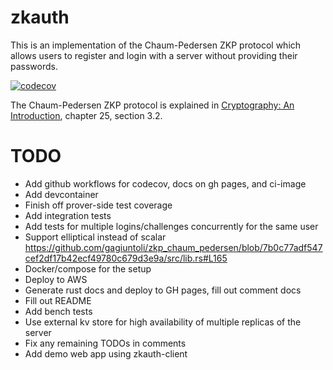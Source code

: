 # zkauth

This is an implementation of the Chaum-Pedersen ZKP protocol which allows users to register and login with a server without providing their passwords.

[![codecov](https://codecov.io/gh/snormore/zkauth/graph/badge.svg?token=JN2KIKA175)](https://codecov.io/gh/snormore/zkauth)

The Chaum-Pedersen ZKP protocol is explained in [Cryptography: An Introduction](https://www.cs.umd.edu/~waa/414-F11/IntroToCrypto.pdf), chapter 25, section 3.2.

# TODO

- Add github workflows for codecov, docs on gh pages, and ci-image
- Add devcontainer
- Finish off prover-side test coverage
- Add integration tests
- Add tests for multiple logins/challenges concurrently for the same user
- Support elliptical instead of scalar https://github.com/gagiuntoli/zkp_chaum_pedersen/blob/7b0c77adf547cef2df17b42ecf49780c679d3e9a/src/lib.rs#L165
- Docker/compose for the setup
- Deploy to AWS
- Generate rust docs and deploy to GH pages, fill out comment docs
- Fill out README
- Add bench tests
- Use external kv store for high availability of multiple replicas of the server
- Fix any remaining TODOs in comments
- Add demo web app using zkauth-client
